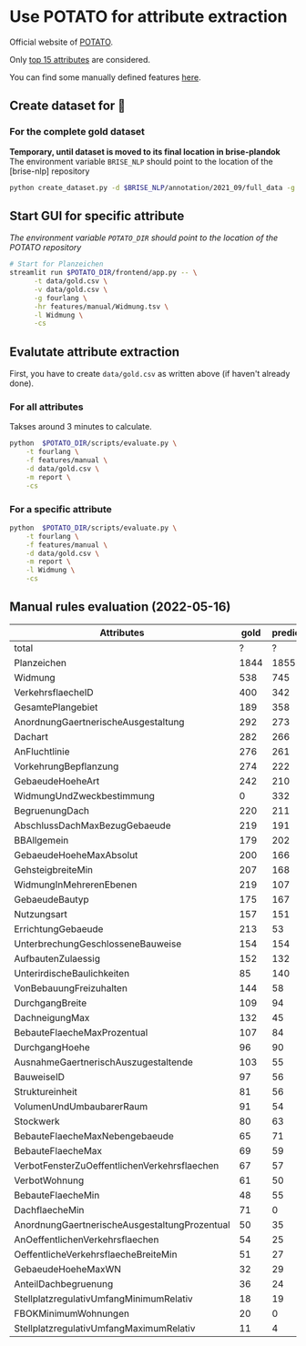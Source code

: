 # Use POTATO for attribute extraction

Official website of [POTATO](https://github.com/adaamko/POTATO).

Only [top 15 attributes](constants.py) are considered.

You can find some manually defined features [here](./features/manual).

## Create dataset for 🥔

### For the complete gold dataset
__Temporary, until dataset is moved to its final location in brise-plandok__
The environment variable `BRISE_NLP` should point to the location of the [brise-nlp]
repository

```bash
python create_dataset.py -d $BRISE_NLP/annotation/2021_09/full_data -g fourlang -o -n gold.csv
```

## Start GUI for specific attribute

_The environment variable `POTATO_DIR` should point to the location of the POTATO
repository_

```bash
# Start for Planzeichen
streamlit run $POTATO_DIR/frontend/app.py -- \
      -t data/gold.csv \
      -v data/gold.csv \
      -g fourlang \
      -hr features/manual/Widmung.tsv \
      -l Widmung \
      -cs
```

## Evalutate attribute extraction

First, you have to create `data/gold.csv` as written above (if haven't already done).

### For all attributes
Takses around 3 minutes to calculate.
```bash
python  $POTATO_DIR/scripts/evaluate.py \
    -t fourlang \
    -f features/manual \
    -d data/gold.csv \
    -m report \
    -cs
```

### For a specific attribute
```bash
python  $POTATO_DIR/scripts/evaluate.py \
    -t fourlang \
    -f features/manual \
    -d data/gold.csv \
    -m report \
    -l Widmung \
    -cs
```

## Manual rules evaluation (2022-05-16)

| Attributes                                | gold | predicted | precision | recall  | f1      | rank |
|-----------------------------------------------|------|-----------|-----------|---------|---------|------|
| total                                         | ?    | ?         | ?         | ?       | ?       |      |
| Planzeichen                                   | 1844 | 1855      | 94.82%    | 95.39%  | 95.11%  | 1    | 
| Widmung                                       | 538  | 745       | 66.98%    | 92.75%  | 77.79%  | 2    |
| VerkehrsflaecheID                             | 400  | 342       | 64.33%    | 55.00%  | 59.30%  | 3    |
| GesamtePlangebiet                             | 189  | 358       | 47.49%    | 89.95%  | 62.16%  | 4    |
| AnordnungGaertnerischeAusgestaltung           | 292  | 273       | 97.44%    | 91.10%  | 94.16%  | 5    |
| Dachart                                       | 282  | 266       | 99.25%    | 93.62%  | 96.35%  | 6    |
| AnFluchtlinie                                 | 276  | 261       | 96.17%    | 90.94%  | 93.48%  | 7    |
| VorkehrungBepflanzung                         | 274  | 222       | 100.00%   | 81.02%  | 89.52%  | 8    |
| GebaeudeHoeheArt                              | 242  | 210       | 94.29%    | 81.82%  | 87.61%  | 9    |
| WidmungUndZweckbestimmung                     | 0    | 332       | 0.00%     | 100.00% | 0.00%   | 10   |
| BegruenungDach                                | 220  | 211       | 96.68%    | 92.73%  | 94.66%  | 11   |
| AbschlussDachMaxBezugGebaeude                 | 219  | 191       | 98.43%    | 85.84%  | 91.71%  | 12   |
| BBAllgemein                                   | 179  | 202       | 87.28%    | 91.71%  | 89.44%  | 13   |
| GebaeudeHoeheMaxAbsolut                       | 200  | 166       | 87.35%    | 72.50%  | 79.23%  | 14   |
| GehsteigbreiteMin                             | 207  | 168       | 100.00%   | 81.16%  | 89.60%  | 15   |
| WidmungInMehrerenEbenen                       | 219  | 107       | 82.24%    | 40.18%  | 53.99%  | 16   |
| GebaeudeBautyp                                | 175  | 167       | 95.81%    | 91.43%  | 93.57%  | 17   |
| Nutzungsart                                   | 157  | 151       | 79.49%    | 59.24%  | 67.88%  | 18   |
| ErrichtungGebaeude                            | 213  | 53        | 43.40%    | 10.80%  | 17.29%  | 19   |
| UnterbrechungGeschlosseneBauweise             | 154  | 154       | 100.00%   | 100.00% | 100.00% | 20   |
| AufbautenZulaessig                            | 152  | 132       | 98.48%    | 85.53%  | 91.55%  | 21   |
| UnterirdischeBaulichkeiten                    | 85   | 140       | 50.00%    | 82.35%  | 62.22%  | 22   |
| VonBebauungFreizuhalten                       | 144  | 58        | 86.21%    | 34.72%  | 49.50%  | 23   |
| DurchgangBreite                               | 109  | 94        | 100.00%   | 86.24%  | 92.61%  | 24   |
| DachneigungMax                                | 132  | 45        | 100.00%   | 34.09%  | 50.85%  | 25   |
| BebauteFlaecheMaxProzentual                   | 107  | 84        | 95.24%    | 74.77%  | 83.77%  | 26   |
| DurchgangHoehe                                | 96   | 90        | 93.33%    | 87.50%  | 90.32%  | 27   |
| AusnahmeGaertnerischAuszugestaltende          | 103  | 55        | 100.00%   | 53.40%  | 69.62%  | 28   |
| BauweiseID                                    | 97   | 56        | 98.21%    | 56.70%  | 71.90%  | 29   |
| Struktureinheit                               | 81   | 56        | 58.93%    | 40.74%  | 48.18%  | 30   |
| VolumenUndUmbaubarerRaum                      | 91   | 54        | 100.00%   | 59.34%  | 74.48%  | 31   |
| Stockwerk                                     | 80   | 63        | 93.65%    | 73.75%  | 82.52%  | 32   |
| BebauteFlaecheMaxNebengebaeude                | 65   | 71        | 81.69%    | 89.23%  | 85.29%  | 33   |
| BebauteFlaecheMax                             | 69   | 59        | 94.92%    | 81.16%  | 87.50%  | 34   |
| VerbotFensterZuOeffentlichenVerkehrsflaechen  | 67   | 57        | 100.00%   | 85.07%  | 91.94%  | 35   |
| VerbotWohnung                                 | 61   | 50        | 100.00%   | 81.97%  | 90.09%  | 36   |
| BebauteFlaecheMin                             | 48   | 55        | 76.36%    | 87.50%  | 81.55%  | 37   |
| DachflaecheMin                                | 71   | 0         | 100.00%   | 0.00%   | 0.00%   | 38   |
| AnordnungGaertnerischeAusgestaltungProzentual | 50   | 35        | 94.29%    | 66.00%  | 77.65%  | 39   |
| AnOeffentlichenVerkehrsflaechen               | 54   | 25        | 100.00%   | 46.30%  | 63.29%  | 40   |
| OeffentlicheVerkehrsflaecheBreiteMin          | 51   | 27        | 100.00%   | 52.94%  | 69.23%  | 41   |
| GebaeudeHoeheMaxWN                            | 32   | 29        | 82.76%    | 75.00%  | 78.69%  | 42   |
| AnteilDachbegruenung                          | 36   | 24        | 91.67%    | 61.11%  | 73.33%  | 43   |
| StellplatzregulativUmfangMinimumRelativ       | 18   | 19        | 94.74%    | 100.00% | 97.30%  | 44   |
| FBOKMinimumWohnungen                          | 20   | 0         | 100.00%   | 0.00%   | 0.00%   | 45   |
| StellplatzregulativUmfangMaximumRelativ       | 11   | 4         | 75.00%    | 27.27%  | 40.00%  | 46   |
